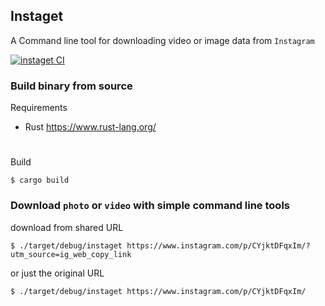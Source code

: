 ## Instaget

A Command line tool for downloading video or image data from `Instagram`

[![instaget CI](https://github.com/wuriyanto48/instaget/actions/workflows/ci.yml/badge.svg)](https://github.com/wuriyanto48/instaget/actions/workflows/ci.yml)

### Build binary from source
Requirements
- Rust https://www.rust-lang.org/

# 

Build
```shell
$ cargo build
```

### Download `photo` or `video` with simple command line tools

download from shared URL
```shell
$ ./target/debug/instaget https://www.instagram.com/p/CYjktDFqxIm/?utm_source=ig_web_copy_link
```

or just the original URL
```shell
$ ./target/debug/instaget https://www.instagram.com/p/CYjktDFqxIm/
```